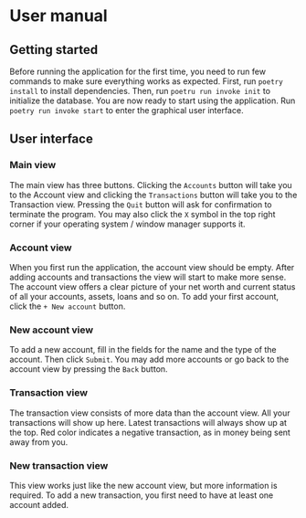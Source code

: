 # User manual

## Getting started

Before running the application for the first time, you need to run few commands to make sure everything works as expected. First, run `poetry install` to install dependencies. Then, run `poetru run invoke init` to initialize the database. You are now ready to start using the application. Run `poetry run invoke start` to enter the graphical user interface.

## User interface

### Main view

The main view has three buttons. Clicking the `Accounts` button will take you to the Account view and clicking the `Transactions` button will take you to the Transaction view. Pressing the `Quit` button will ask for confirmation to terminate the program. You may also click the `X` symbol in the top right corner if your operating system / window manager supports it.

### Account view

When you first run the application, the account view should be empty. After adding accounts and transactions the view will start to make more sense. The account view offers a clear picture of your net worth and current status of all your accounts, assets, loans and so on. To add your first account, click the `+ New account` button.

### New account view

To add a new account, fill in the fields for the name and the type of the account. Then click `Submit`. You may add more accounts or go back to the account view by pressing the `Back` button.

### Transaction view

The transaction view consists of more data than the account view. All your transactions will show up here. Latest transactions will always show up at the top. Red color indicates a negative transaction, as in money being sent away from you.

### New transaction view

This view works just like the new account view, but more information is required. To add a new transaction, you first need to have at least one account added.
